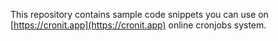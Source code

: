 This repository contains sample code snippets you can use on [https://cronit.app](https://cronit.app) online cronjobs system. 
